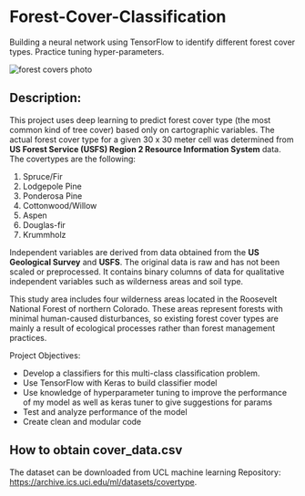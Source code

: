 # Forest-Cover-Classification
Building a neural network using TensorFlow to identify different forest cover types. Practice tuning hyper-parameters. 

![forest covers photo](https://github.com/jaimeggb/Forest-Cover-Classification/blob/main/other_resources/forest%20cover.png)

## Description: 
This project uses deep learning to predict forest cover type (the most common kind of tree cover) based only on cartographic variables. The actual forest cover type for a given 30 x 30 meter cell was determined from **US Forest Service (USFS) Region 2 Resource Information System** data. The covertypes are the following:

1. Spruce/Fir
2. Lodgepole Pine
3. Ponderosa Pine
4. Cottonwood/Willow
5. Aspen
6. Douglas-fir
7. Krummholz

Independent variables are derived from data obtained from the **US Geological Survey** and **USFS**. The original data is raw and has not been scaled or preprocessed. It contains binary columns of data for qualitative independent variables such as wilderness areas and soil type.

This study area includes four wilderness areas located in the Roosevelt National Forest of northern Colorado. These areas represent forests with minimal human-caused disturbances, so existing forest cover types are mainly a result of ecological processes rather than forest management practices.

Project Objectives:
- Develop a classifiers for this multi-class classification problem.
- Use TensorFlow with Keras to build classifier model
- Use knowledge of hyperparameter tuning to improve the performance of my model as well as keras tuner to give suggestions for params
- Test and analyze performance of the model
- Create clean and modular code

## How to obtain cover_data.csv
The dataset can be downloaded from UCL machine learning Repository: https://archive.ics.uci.edu/ml/datasets/covertype.

